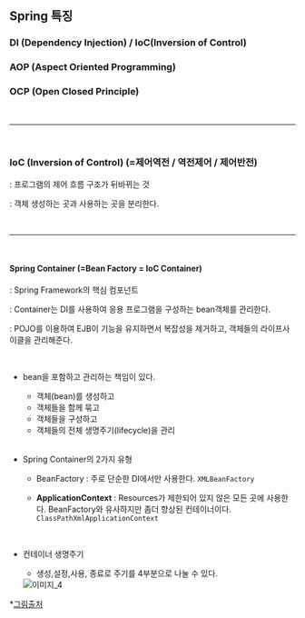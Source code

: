## Spring 특징

### DI (Dependency Injection) / IoC(Inversion of Control)

### AOP (Aspect Oriented Programming)

### OCP (Open Closed Principle)

<br>

---

<br>

### IoC (Inversion of Control) (=제어역전 / 역전제어 / 제어반전)

: 프로그램의 제어 흐름 구조가 뒤바뀌는 것

: 객체 생성하는 곳과 사용하는 곳을 분리한다.



<br>

---

<br>

#### Spring Container (=Bean Factory = IoC Container)

: Spring Framework의 핵심 컴포넌트

: Container는 DI를 사용하여 응용 프로그램을 구성하는 bean객체를 관리한다.

: POJO를 이용하여 EJB이 기능을 유지하면서 복잡성을 제거하고, 객체들의 라이프사이클을 관리해준다.

<br>

- bean을 포함하고 관리하는 책임이 있다.

  - 객체(bean)를 생성하고
  - 객체들을 함께 묶고
  - 객체들을 구성하고
  - 객체들의 전체 생명주기(lifecycle)을 관리

  <br>

- Spring Container의 2가지 유형

  - BeanFactory : 주로 단순한 DI에서만 사용한다.    `XMLBeanFactory`

  - **ApplicationContext** : Resources가 제한되어 있지 않은 모든 곳에 사용한다. BeanFactory와 유사하지만 좀더 향상된 컨테이너이다.   `ClassPathXmlApplicationContext`

    <br>

- 컨테이너 생명주기

  - 생성,설정,사용, 종료로 주기를 4부분으로 나눌 수 있다.

  <img src="https://postfiles.pstatic.net/MjAyMDA4MThfMTEz/MDAxNTk3NzU3NjAxMTc5.i4hqJJ267kqyJsbeFY2mYZmaRAyFRZ2-lEdEFoK6NrYg.-fufbxlauAKTQSmqXSm72mW2gogPrF6Po2I9qgV0fbgg.PNG.mingyeung/%EC%9D%B4%EB%AF%B8%EC%A7%80_4.png?type=w966" alt="이미지_4" />

*[그림출처](https://blog.naver.com/k220j/220728925820)




